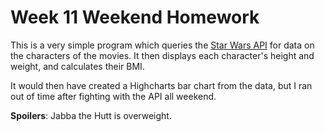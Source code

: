 # Week 11 Weekend Homework

This is a very simple program which queries the [Star Wars API](http://swapi.co/) for data on the characters of the movies. It then displays each character's height and weight, and calculates their BMI.

It would then have created a Highcharts bar chart from the data, but I ran out of time after fighting with the API all weekend.

**Spoilers**: Jabba the Hutt is overweight.